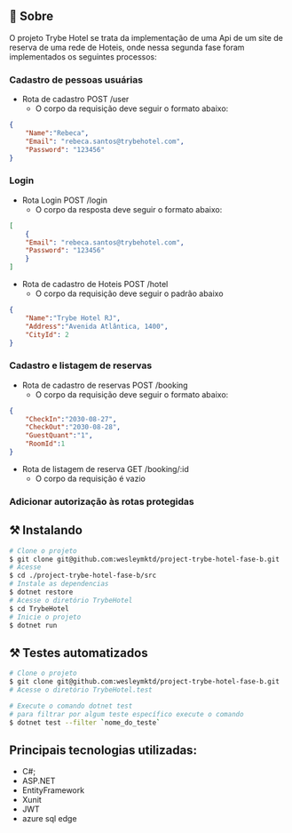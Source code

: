 ## 🧐 Sobre

<p align="left"> 
O projeto Trybe Hotel se trata da implementação de uma Api de um site de reserva de uma rede de Hoteis, onde nessa segunda fase foram implementados os seguintes processos:

### Cadastro de pessoas usuárias
  - Rota de cadastro POST /user
    - O corpo da requisição deve seguir o formato abaixo:

```json
{
	"Name":"Rebeca",
	"Email": "rebeca.santos@trybehotel.com",
	"Password": "123456"
}
```
### Login
  - Rota Login POST /login
    - O corpo da resposta deve seguir o formato abaixo:

```json
[
    {
	"Email": "rebeca.santos@trybehotel.com",
	"Password": "123456"
    }
]
```
  - Rota de cadastro de Hoteis POST /hotel
    - O corpo da requisição deve seguir o padrão abaixo

```json
{
	"Name":"Trybe Hotel RJ",
	"Address":"Avenida Atlântica, 1400",
	"CityId": 2
}
```
### Cadastro e listagem de reservas
  - Rota de cadastro de reservas POST /booking
    - O corpo da requisição deve seguir o formato abaixo:

```json
{
	"CheckIn":"2030-08-27",
	"CheckOut":"2030-08-28",
	"GuestQuant":"1",
	"RoomId":1
}
```
  - Rota de listagem de reserva GET /booking/:id
    - O corpo da requisição é vazio

### Adicionar autorização às rotas protegidas

## ⚒ Instalando <a name = "installing"></a>

```bash
# Clone o projeto
$ git clone git@github.com:wesleymktd/project-trybe-hotel-fase-b.git
# Acesse
$ cd ./project-trybe-hotel-fase-b/src
# Instale as dependencias
$ dotnet restore
# Acesse o diretório TrybeHotel
$ cd TrybeHotel
# Inicie o projeto
$ dotnet run

```

## ⚒ Testes automatizados <a name = "installing"></a>

```bash
# Clone o projeto
$ git clone git@github.com:wesleymktd/project-trybe-hotel-fase-b.git
# Acesse o diretório TrybeHotel.test

# Execute o comando dotnet test
# para filtrar por algum teste específico execute o comando
$ dotnet test --filter `nome_do_teste`

```

## Principais tecnologias utilizadas:
- C#;
- ASP.NET
- EntityFramework
- Xunit
- JWT
- azure sql edge
